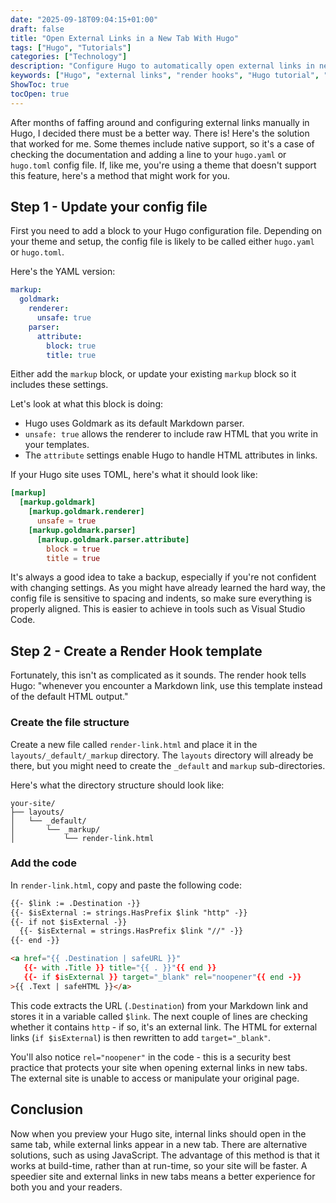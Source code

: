 ```yaml
---
date: "2025-09-18T09:04:15+01:00"
draft: false
title: "Open External Links in a New Tab With Hugo"
tags: ["Hugo", "Tutorials"]
categories: ["Technology"] 
description: "Configure Hugo to automatically open external links in new tabs while keeping internal links in the same window. Complete tutorial with code examples for YAML and TOML configs."
keywords: ["Hugo", "external links", "render hooks", "Hugo tutorial", "web development", "static site generator", "Goldmark", "Hugo configuration", "new tab links"]
ShowToc: true
tocOpen: true
---
```


After months of faffing around and configuring external links manually in Hugo, I decided there must be a better way. There is! Here's the solution that worked for me. Some themes include native support, so it's a case of checking the documentation and adding a line to your `hugo.yaml` or `hugo.toml` config file. If, like me, you're using a theme that doesn't support this feature, here's a method that might work for you.

## Step 1 - Update your config file

First you need to add a block to your Hugo configuration file. Depending on your theme and setup, the config file is likely to be called either `hugo.yaml` or `hugo.toml`.

Here's the YAML version:

```yaml
markup:
  goldmark:
    renderer:
      unsafe: true
    parser:
      attribute:
        block: true
        title: true
```

Either add the `markup` block, or update your existing `markup` block so it includes these settings. 

Let's look at what this block is doing:

- Hugo uses Goldmark as its default Markdown parser.
- `unsafe: true` allows the renderer to include raw HTML that you write in your templates.
- The `attribute` settings enable Hugo to handle HTML attributes in links.

If your Hugo site uses TOML, here's what it should look like:

```toml
[markup]
  [markup.goldmark]
    [markup.goldmark.renderer]
      unsafe = true
    [markup.goldmark.parser]
      [markup.goldmark.parser.attribute]
        block = true
        title = true
```

It's always a good idea to take a backup, especially if you're not confident with changing settings. As you might have already learned the hard way, the config file is sensitive to spacing and indents, so make sure everything is properly aligned. This is easier to achieve in tools such as Visual Studio Code.

## Step 2 - Create a Render Hook template

Fortunately, this isn't as complicated as it sounds. The render hook tells Hugo: "whenever you encounter a Markdown link, use this template instead of the default HTML output."

### Create the file structure

Create a new file called `render-link.html` and place it in the `layouts/_default/_markup` directory. The `layouts` directory will already be there, but you might need to create the `_default` and `markup` sub-directories.
    
Here's what the directory structure should look like:  
    
```text
your-site/
├── layouts/
│   └── _default/
│       └── _markup/
│           └── render-link.html
```

### Add the code

In `render-link.html`, copy and paste the following code:

```html
{{- $link := .Destination -}}
{{- $isExternal := strings.HasPrefix $link "http" -}}
{{- if not $isExternal -}}
  {{- $isExternal = strings.HasPrefix $link "//" -}}
{{- end -}}

<a href="{{ .Destination | safeURL }}"
   {{- with .Title }} title="{{ . }}"{{ end }}
   {{- if $isExternal }} target="_blank" rel="noopener"{{ end -}}
>{{ .Text | safeHTML }}</a>
```
 
This code extracts the URL (`.Destination`) from your Markdown link and stores it in a variable called `$link`. The next couple of lines are checking whether it contains `http` - if so, it's an external link. The HTML for external links (`if $isExternal`) is then rewritten to add `target="_blank"`.

You'll also notice `rel="noopener"` in the code - this is a security best practice that protects your site when opening external links in new tabs. The external site is unable to access or manipulate your original page.

## Conclusion

Now when you preview your Hugo site, internal links should open in the same tab, while external links appear in a new tab. There are alternative solutions, such as using JavaScript. The advantage of this method is that it works at build-time, rather than at run-time, so your site will be faster. A speedier site and external links in new tabs means a better experience for both you and your readers.